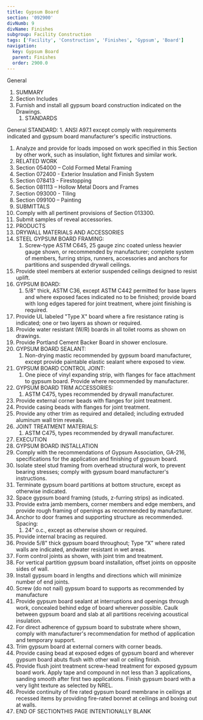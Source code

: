 ```yaml
---
title: Gypsum Board
section: '092900'
divNumb: 9
divName: Finishes
subgroup: Facility Construction
tags: ['Facility', 'Construction', 'Finishes', 'Gypsum', 'Board']
navigation:
  key: Gypsum Board
  parent: Finishes
  order: 2900.0
---
```



General
   1. SUMMARY
   1. Section Includes
1. Furnish and install all gypsum board construction indicated on the Drawings.
   1. STANDARDS

General
 STANDARD:
      1. ANSI A97.1 except comply with requirements indicated and gypsum board manufacturer's specific instructions.
   1. Analyze and provide for loads imposed on work specified in this Section by other work, such as insulation, light fixtures and similar work.
   1. RELATED WORK
   1. Section 054000 – Cold Formed Metal Framing
   1. Section 072400 - Exterior Insulation and Finish System
   1. Section 078413 - Firestopping
   1. Section 081113 – Hollow Metal Doors and Frames
   1. Section 093000 - Tiling
   1. Section 099100 – Painting
   1. SUBMITTALS
   1. Comply with all pertinent provisions of Section 013300.
   1. Submit samples of reveal accessories.
   1. PRODUCTS
   1. DRYWALL MATERIALS AND ACCESSORIES
   1. STEEL GYPSUM BOARD FRAMING:
      1. Screw-type ASTM C645, 25 gauge zinc coated unless heavier gauge shown, or recommended by manufacturer; complete system of members, furring strips, runners, accessories and anchors for partitions and suspended drywall ceilings.
   1. Provide steel members at exterior suspended ceilings designed to resist uplift.
   1. GYPSUM BOARD:
      1. 5/8" thick, ASTM C36, except ASTM C442 permitted for base layers and where exposed faces indicated no to be finished; provide board with long edges tapered for joint treatment, where joint finishing is required.
   1. Provide UL labeled "Type X" board where a fire resistance rating is indicated; one or two layers as shown or required.
   1. Provide water resistant (W/R) boards in all toilet rooms as shown on drawings.
   1. Provide Portland Cement Backer Board in shower enclosure.
   1. GYPSUM BOARD SEALANT:
      1. Non-drying mastic recommended by gypsum board manufacturer, except provide paintable elastic sealant where exposed to view.
   1. GYPSUM BOARD CONTROL JOINT:
      1. One piece of vinyl expanding strip, with flanges for face attachment to gypsum board. Provide where recommended by manufacturer.
   1. GYPSUM BOARD TRIM ACCESSORIES:
      1. ASTM C475, types recommended by drywall manufacturer.
   1. Provide external corner beads with flanges for joint treatment.
   1. Provide casing beads with flanges for joint treatment.
   1. Provide any other trim as required and detailed; including extruded aluminum wall trim reveals.
   1. JOINT TREATMENT MATERIALS:
      1. ASTM C475, types recommended by drywall manufacturer.
   1. EXECUTION
   1. GYPSUM BOARD INSTALLATION
   1. Comply with the recommendations of Gypsum Association, GA-216, specifications for the application and finishing of gypsum board.
   1. Isolate steel stud framing from overhead structural work, to prevent bearing stresses; comply with gypsum board manufacturer's instructions.
   1. Terminate gypsum board partitions at bottom structure, except as otherwise indicated.
   1. Space gypsum board framing (studs, z-furring strips) as indicated.
   1. Provide extra jamb members, corner members and edge members, and provide rough framing of openings as recommended by manufacturer.
   1. Anchor to door frames and supporting structure as recommended. Spacing:
      1. 24" o.c., except as otherwise shown or required.
   1. Provide internal bracing as required.
   1. Provide 5/8" thick gypsum board throughout; Type “X” where rated walls are indicated, andwater resistant in wet areas.
   1. Form control joints as shown, with joint trim and treatment.
   1. For vertical partition gypsum board installation, offset joints on opposite sides of wall.
   1. Install gypsum board in lengths and directions which will minimize number of end joints.
   1. Screw (do not nail) gypsum board to supports as recommended by manufacture
   1. Provide gypsum board sealant at interruptions and openings through work, concealed behind edge of board wherever possible. Caulk between gypsum board and slab at all partitions receiving acoustical insulation.
   1. For direct adherence of gypsum board to substrate where shown, comply with manufacturer's recommendation for method of application and temporary support.
   1. Trim gypsum board at external corners with corner beads.
   1. Provide casing bead at exposed edges of gypsum board and wherever gypsum board abuts flush with other wall or ceiling finish.
   1. Provide flush joint treatment screw-head treatment for exposed gypsum board work. Apply tape and compound in not less than 3 applications, sanding smooth after first two applications. Finish gypsum board with a very light texture as selected by NREL.
   1. Provide continuity of fire rated gypsum board membrane in ceilings at recessed items by providing fire-rated bonnet at ceilings and boxing out at walls.
1. END OF SECTIONTHIS PAGE INTENTIONALLY BLANK

